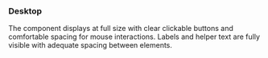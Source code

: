 ### Desktop
The component displays at full size with clear clickable buttons and comfortable spacing for mouse interactions. Labels and helper text are fully visible with adequate spacing between elements.